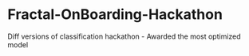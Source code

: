 # Fractal-OnBoarding-Hackathon
Diff versions of classification hackathon - Awarded the most optimized model
